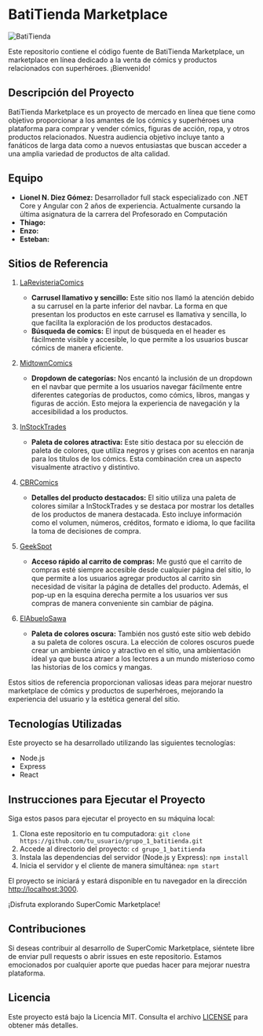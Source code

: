 # BatiTienda Marketplace
![BatiTienda](https://github.com/lionel1014/grupo_1_batitienda/assets/77951627/d285f110-5db4-49dc-a7cd-bb7568099dd1)

Este repositorio contiene el código fuente de BatiTienda Marketplace, un marketplace en línea dedicado a la venta de cómics y productos relacionados con superhéroes. ¡Bienvenido!

## Descripción del Proyecto

BatiTienda Marketplace es un proyecto de mercado en línea que tiene como objetivo proporcionar a los amantes de los cómics y superhéroes una plataforma para comprar y vender cómics, figuras de acción, ropa, y otros productos relacionados. Nuestra audiencia objetivo incluye tanto a fanáticos de larga data como a nuevos entusiastas que buscan acceder a una amplia variedad de productos de alta calidad.

## Equipo

- **Lionel N. Diez Gómez:** Desarrollador full stack especializado con .NET Core y Angular con 2 años de experiencia. Actualmente cursando la última asignatura de la carrera del Profesorado en Computación
- **Thiago:**
- **Enzo:**
- **Esteban:**

## Sitios de Referencia

1. [LaRevisteriaComics](https://www.larevisteriacomics.com/)
   - **Carrusel llamativo y sencillo:** Este sitio nos llamó la atención debido a su carrusel en la parte inferior del navbar. La forma en que presentan los productos en este carrusel es llamativa y sencilla, lo que facilita la exploración de los productos destacados.
   - **Búsqueda de comics:** El input de búsqueda en el header es fácilmente visible y accesible, lo que permite a los usuarios buscar cómics de manera eficiente.

2. [MidtownComics](https://www.midtowncomics.com/)
   - **Dropdown de categorías:** Nos encantó la inclusión de un dropdown en el navbar que permite a los usuarios navegar fácilmente entre diferentes categorías de productos, como cómics, libros, mangas y figuras de acción. Esto mejora la experiencia de navegación y la accesibilidad a los productos.

3. [InStockTrades](https://www.instocktrades.com/)
   - **Paleta de colores atractiva:** Este sitio destaca por su elección de paleta de colores, que utiliza negros y grises con acentos en naranja para los títulos de los cómics. Esta combinación crea un aspecto visualmente atractivo y distintivo.
   
4. [CBRComics](https://cbrcomics.net/)
   - **Detalles del producto destacados:** El sitio utiliza una paleta de colores similar a InStockTrades y se destaca por mostrar los detalles de los productos de manera destacada. Esto incluye información como el volumen, números, créditos, formato e idioma, lo que facilita la toma de decisiones de compra.

5. [GeekSpot](https://geekspot.com.ar/)
   - **Acceso rápido al carrito de compras:** Me gustó que el carrito de compras esté siempre accesible desde cualquier página del sitio, lo que permite a los usuarios agregar productos al carrito sin necesidad de visitar la página de detalles del producto. Además, el pop-up en la esquina derecha permite a los usuarios ver sus compras de manera conveniente sin cambiar de página.

6. [ElAbueloSawa](https://www.elabuelosawa.org/)
   - **Paleta de colores oscura:** También nos gustó este sitio web debido a su paleta de colores oscura. La elección de colores oscuros puede crear un ambiente único y atractivo en el sitio, una ambientación ideal ya que busca atraer a los lectores a un mundo misterioso como las historias de los comics y mangas.
     
Estos sitios de referencia proporcionan valiosas ideas para mejorar nuestro marketplace de cómics y productos de superhéroes, mejorando la experiencia del usuario y la estética general del sitio.


## Tecnologías Utilizadas

Este proyecto se ha desarrollado utilizando las siguientes tecnologías:

- Node.js
- Express
- React

## Instrucciones para Ejecutar el Proyecto

Siga estos pasos para ejecutar el proyecto en su máquina local:

1. Clona este repositorio en tu computadora:
`git clone https://github.com/tu_usuario/grupo_1_batitienda.git`
2. Accede al directorio del proyecto:
`cd grupo_1_batitienda`
3. Instala las dependencias del servidor (Node.js y Express):
`npm install`
4. Inicia el servidor y el cliente de manera simultánea:
`npm start`


El proyecto se iniciará y estará disponible en tu navegador en la dirección [http://localhost:3000](http://localhost:3000).

¡Disfruta explorando SuperComic Marketplace!

## Contribuciones

Si deseas contribuir al desarrollo de SuperComic Marketplace, siéntete libre de enviar pull requests o abrir issues en este repositorio. Estamos emocionados por cualquier aporte que puedas hacer para mejorar nuestra plataforma.

## Licencia

Este proyecto está bajo la Licencia MIT. Consulta el archivo [LICENSE](LICENSE) para obtener más detalles.

